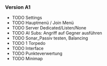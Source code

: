 ### Version A1
+ TODO Settings
+ TODO Hauptmenü / Join Menü
+ TODO Server Dedicated/Listen/None
+ TODO AI Subs: Angriff auf Gegner ausführen
+ TODO Sonar_Passiv testen, Balancing
+ TODO 1 Torpedo
+ TODO Interface
+ TODO Punkteverwertung
+ TODO Minimap
